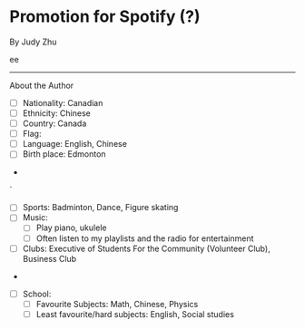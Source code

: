 # Promotion for Spotify (?)
By Judy Zhu

ee

 ---

 About the Author
- [ ] Nationality: Canadian
- [ ] Ethnicity:  Chinese
- [ ] Country: Canada
- [ ] Flag:
- [ ] Language: English, Chinese
- [ ] Birth place: Edmonton
- 
 
`
- [ ] Sports: Badminton, Dance, Figure skating
- [ ] Music: 
    - [ ] Play piano, ukulele
    - [ ] Often listen to my playlists and the radio for entertainment
- [ ] Clubs: Executive of Students For the Community (Volunteer Club), Business Club
- 
- [ ] School: 
    - [ ] Favourite Subjects: Math, Chinese, Physics
    - [ ] Least favourite/hard subjects: English, Social studies